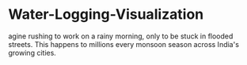 # Water-Logging-Visualization
agine rushing to work on a rainy morning, only to be stuck in flooded streets. This happens to millions every monsoon season across India's growing cities.
